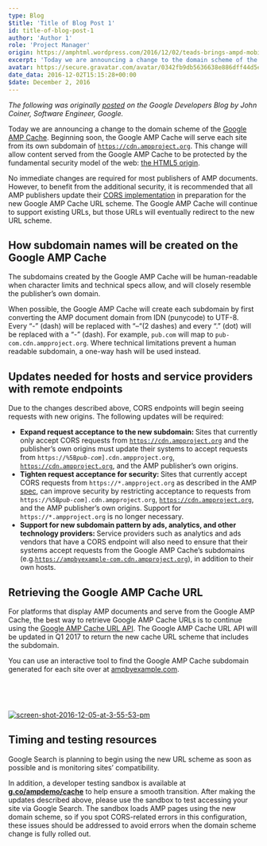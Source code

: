 ```yaml
---
type: Blog
$title: 'Title of Blog Post 1'
id: title-of-blog-post-1
author: 'Author 1'
role: 'Project Manager'
origin: https://amphtml.wordpress.com/2016/12/02/teads-brings-ampd-mobile-video-inventory-to-premium-publishers/amp/
excerpt: 'Today we are announcing a change to the domain scheme of the Google AMP Cache. Beginning soon, the Google AMP Cache will serve each site from its own subdomain of https://cdn.ampproject.org. This change will allow content served from the Google AMP Cache to be protected by the fundamental security model of the web: the HTML5 origin.'
avatar: https://secure.gravatar.com/avatar/0342fb9db5636638e886dff44d5ec94c?d=identicon&r=g
date_data: 2016-12-02T15:15:28+00:00
$date: December 2, 2016
---
```


<div class="amp-wp-article-content">
  <p><em>The following was originally <a href="https://developers.googleblog.com/2016/12/amp-cache-updates.html">posted</a> on the Google Developers Blog by John Coiner, Software Engineer, Google.</em></p>
  <p>Today we are announcing a change to the domain scheme of the <a href="https://developers.google.com/amp/cache/overview?utm_campaign=product%20area_launch_ampcache_120516&amp;utm_source=gdev&amp;utm_medium=blog">Google AMP Cache</a>. Beginning soon, the Google AMP Cache will serve each site from its own subdomain of <code><a href="https://cdn.ampproject.org" rel="nofollow">https://cdn.ampproject.org</a></code>. This change will allow content served from the Google AMP Cache to be protected by the fundamental security model of the web: <a href="https://www.w3.org/TR/2011/WD-html5-20110525/origin-0.html">the HTML5 origin</a>.</p>
  <p>No immediate changes are required for most publishers of AMP documents. However, to benefit from the additional security, it is recommended that all AMP publishers update their <a href="https://github.com/ampproject/amphtml/blob/master/spec/amp-cors-requests.md">CORS implementation</a> in preparation for the new Google AMP Cache URL scheme. The Google AMP Cache will continue to support existing URLs, but those URLs will eventually redirect to the new URL scheme.</p>
  <h2>How subdomain names will be created on the Google AMP Cache</h2>
  <p>The subdomains created by the Google AMP Cache will be human-readable when character limits and technical specs allow, and will closely resemble the publisher’s own domain.</p>
  <p>When possible, the Google AMP Cache will create each subdomain by first converting the AMP document domain from IDN (punycode) to UTF-8. Every “-” (dash) will be replaced with “–“(2 dashes) and every “.” (dot) will be replaced with a “-” (dash). For example, <code>pub.com</code> will map to <code>pub-com.cdn.ampproject.org</code>. Where technical limitations prevent a human readable subdomain, a one-way hash will be used instead.</p>
  <h2>Updates needed for hosts and service providers with remote endpoints</h2>
  <p>Due to the changes described above, CORS endpoints will begin seeing requests with new origins. The following updates will be required:</p>
  <ul><li><strong>Expand request acceptance to the new subdomain: </strong>Sites that currently only accept CORS requests from <code><a href="https://cdn.ampproject.org" rel="nofollow">https://cdn.ampproject.org</a></code> and the publisher’s own origins must update their systems to accept requests from <code>https://%5B<em>pub-com</em>].cdn.ampproject.org</code>, <code><a href="https://cdn.ampproject.org" rel="nofollow">https://cdn.ampproject.org</a></code>, and the AMP publisher’s own origins.</li>
  <li><strong>Tighten request acceptance for security: </strong>Sites that currently accept CORS requests from <code>https://*.ampproject.org</code> as described in the AMP <a href="https://github.com/ampproject/amphtml/blob/master/spec/amp-cors-requests.md#cors-security-in-amp">spec</a>, can improve security by restricting acceptance to requests from <code>https://%5B<em>pub-com</em>].cdn.ampproject.org</code>, <code><a href="https://cdn.ampproject.org" rel="nofollow">https://cdn.ampproject.org</a></code>, and the AMP publisher’s own origins. Support for <code>https://*.ampproject.org</code> is no longer necessary.</li>
  <li><strong>Support for new subdomain pattern by ads, analytics, and other technology providers: </strong>Service providers such as analytics and ads vendors that have a CORS endpoint will also need to ensure that their systems accept requests from the Google AMP Cache’s subdomains (e.g.<code><a href="https://ampbyexample-com.cdn.ampproject.org" rel="nofollow">https://ampbyexample-com.cdn.ampproject.org</a></code>), in addition to their own hosts.</li>
  </ul><h2>Retrieving the Google AMP Cache URL</h2>
  <p>For platforms that display AMP documents and serve from the Google AMP Cache, the best way to retrieve Google AMP Cache URLs is to continue using the <a href="https://developers.google.com/amp/cache/reference/acceleratedmobilepageurl/rest/?utm_campaign=product%20area_launch_ampcache_120516&amp;utm_source=gdev&amp;utm_medium=blog">Google AMP Cache URL API</a>. The Google AMP Cache URL API will be updated in Q1 2017 to return the new cache URL scheme that includes the subdomain.</p>
  <p>You can use an interactive tool to find the Google AMP Cache subdomain generated for each site over at <a href="https://ampbyexample.com/advanced/using_the_google_amp_cache/">ampbyexample.com</a>.</p>
  <p><a href="https://ampbyexample.com/advanced/using_the_google_amp_cache/" target="_blank"><amp-img class="wp-image-875 aligncenter amp-wp-enforced-sizes -amp-element i-amphtml-layout-responsive i-amphtml-layout-size-defined i-amphtml-layout" src="https://amphtml.files.wordpress.com/2016/12/screen-shot-2016-12-05-at-3-55-53-pm.png?w=488&amp;h=59" alt="screen-shot-2016-12-05-at-3-55-53-pm" width="488" height="59" sizes="(min-width: 488px) 488px, 100vw" style="width: 488px;"><i-amphtml-sizer style="display: block; padding-top: 12.0902%;"></i-amphtml-sizer><img alt="screen-shot-2016-12-05-at-3-55-53-pm" class="-amp-fill-content -amp-replaced-content" src="https://amphtml.files.wordpress.com/2016/12/screen-shot-2016-12-05-at-3-55-53-pm.png?w=488&amp;h=59"></amp-img></a></p>
  <h2>Timing and testing resources</h2>
  <p>Google Search is planning to begin using the new URL scheme as soon as possible and is monitoring sites’ compatibility.</p>
  <p>In addition, a developer testing sandbox is available at <strong><a href="https://g.co/ampdemo/cache">g.co/ampdemo/cache</a></strong> to help ensure a smooth transition. After making the updates described above, please use the sandbox to test accessing your site via Google Search. The sandbox loads AMP pages using the new domain scheme, so if you spot CORS-related errors in this configuration, these issues should be addressed to avoid errors when the domain scheme change is fully rolled out.</p>
</div>
